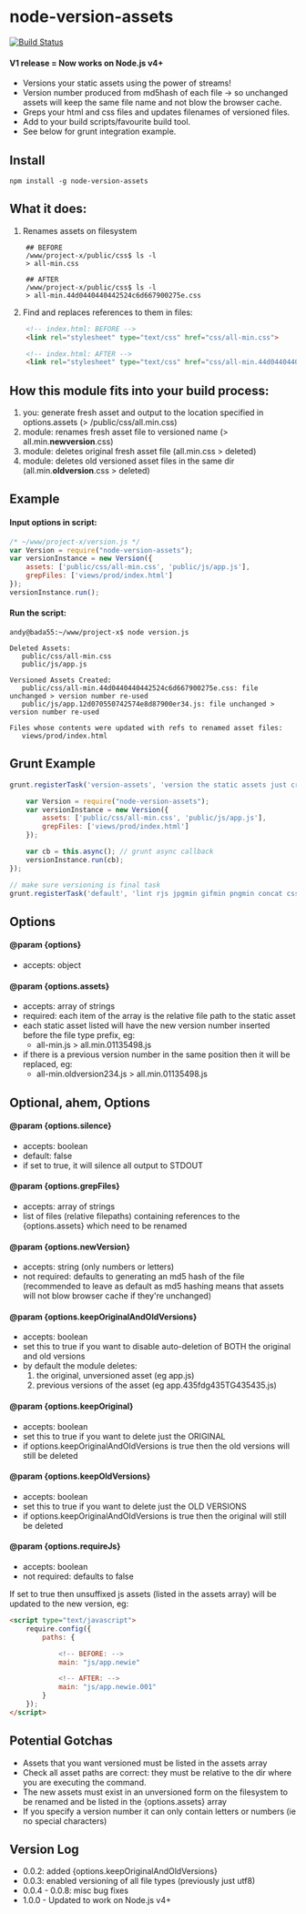 # node-version-assets

[![Build Status](https://secure.travis-ci.org/techjacker/node-version-assets.png)](http://travis-ci.org/techjacker/node-version-assets)


#### V1 release = Now works on Node.js v4+


- Versions your static assets using the power of streams!
- Version number produced from md5hash of each file -> so unchanged assets will keep the same file name and not blow the browser cache.
- Greps your html and css files and updates filenames of versioned files.
- Add to your build scripts/favourite build tool.
- See below for grunt integration example.


## Install
```Shell
npm install -g node-version-assets
```

## What it does:
1. Renames assets on filesystem
```Shell
	## BEFORE
	/www/project-x/public/css$ ls -l
	> all-min.css

	## AFTER
	/www/project-x/public/css$ ls -l
	> all-min.44d0440440442524c6d667900275e.css
```

2.  Find and replaces references to them in files:
```HTML
	<!-- index.html: BEFORE -->
	<link rel="stylesheet" type="text/css" href="css/all-min.css">

	<!-- index.html: AFTER -->
	<link rel="stylesheet" type="text/css" href="css/all-min.44d0440440442524c6d667900275e.css">
```

## How this module fits into your build process:
1. you:		generate fresh asset and output to the location specified in options.assets (> /public/css/all.min.css)
2. module: 	renames fresh asset file to versioned name (> all.min.__newversion__.css)
3. module: 	deletes original fresh asset file (all.min.css > deleted)
4. module: 	deletes old versioned asset files in the same dir (all.min.__oldversion__.css > deleted)


## Example

#### Input options in script:
```JavaScript
/* ~/www/project-x/version.js */
var Version = require("node-version-assets");
var versionInstance = new Version({
	assets: ['public/css/all-min.css', 'public/js/app.js'],
	grepFiles: ['views/prod/index.html']
});
versionInstance.run();
```

#### Run the script:

```Shell
andy@bada55:~/www/project-x$ node version.js

Deleted Assets:
   public/css/all-min.css
   public/js/app.js

Versioned Assets Created:
   public/css/all-min.44d0440440442524c6d667900275e.css: file unchanged > version number re-used
   public/js/app.12d070550742574e8d87900er34.js: file unchanged > version number re-used

Files whose contents were updated with refs to renamed asset files:
   views/prod/index.html
```

## Grunt Example
```JavaScript
grunt.registerTask('version-assets', 'version the static assets just created', function() {

	var Version = require("node-version-assets");
	var versionInstance = new Version({
		assets: ['public/css/all-min.css', 'public/js/app.js'],
		grepFiles: ['views/prod/index.html']
	});

	var cb = this.async(); // grunt async callback
	versionInstance.run(cb);
});

// make sure versioning is final task
grunt.registerTask('default', 'lint rjs jpgmin gifmin pngmin concat cssmin version-assets');
```

## Options

#### @param {options}
- accepts: object

#### @param {options.assets}
- accepts: array of strings
- required: each item of the array is the relative file path to the static asset
- each static asset listed will have the new version number inserted before the file type prefix, eg:
	- all-min.js > all.min.01135498.js
- if there is a previous version number in the same position then it will be replaced, eg:
	- all-min.oldversion234.js > all.min.01135498.js


## Optional, ahem, Options

#### @param {options.silence}
- accepts: boolean
- default: false
- if set to true, it will silence all output to STDOUT


#### @param {options.grepFiles}
- accepts: array of strings
- list of files (relative filepaths) containing references to the {options.assets} which need to be renamed

#### @param {options.newVersion}
- accepts: string (only numbers or letters)
- not required: defaults to generating an md5 hash of the file (recommended to leave as default as md5 hashing means that assets will not blow browser cache if they're unchanged)

#### @param {options.keepOriginalAndOldVersions}
- accepts: boolean
- set this to true if you want to disable auto-deletion of BOTH the original and old versions
- by default the module deletes:
	1. the original, unversioned asset (eg app.js)
	2. previous versions of the asset (eg app.435fdg435TG435435.js)

#### @param {options.keepOriginal}
- accepts: boolean
- set this to true if you want to delete just the ORIGINAL
- if options.keepOriginalAndOldVersions is true then the old versions will still be deleted

#### @param {options.keepOldVersions}
- accepts: boolean
- set this to true if you want to delete just the OLD VERSIONS
- if options.keepOriginalAndOldVersions is true then the original will still be deleted

#### @param {options.requireJs}
- accepts: boolean
- not required: defaults to false

If set to true then unsuffixed js assets (listed in the assets array) will be updated to the new version, eg:
```HTML
<script type="text/javascript">
	require.config({
		paths: {

			<!-- BEFORE: -->
			main: "js/app.newie"

			<!-- AFTER: -->
			main: "js/app.newie.001"
		}
	});
</script>
```


## Potential Gotchas
- Assets that you want versioned must be listed in the assets array
- Check all asset paths are correct: they must be relative to the dir where you are executing the command.
- The new assets must exist in an unversioned form on the filesystem to be renamed and be listed in the {options.assets} array
- If you specify a version number it can only contain letters or numbers (ie no special characters)


## Version Log
- 0.0.2: added {options.keepOriginalAndOldVersions}
- 0.0.3: enabled versioning of all file types (previously just utf8)
- 0.0.4 - 0.0.8: misc bug fixes
- 1.0.0 - Updated to work on Node.js v4+
